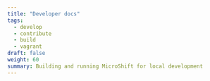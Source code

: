 ```yaml
---
title: "Developer docs"
tags:
  - develop
  - contribute
  - build
  - vagrant
draft: false
weight: 60
summary: Building and running MicroShift for local development
---
```

